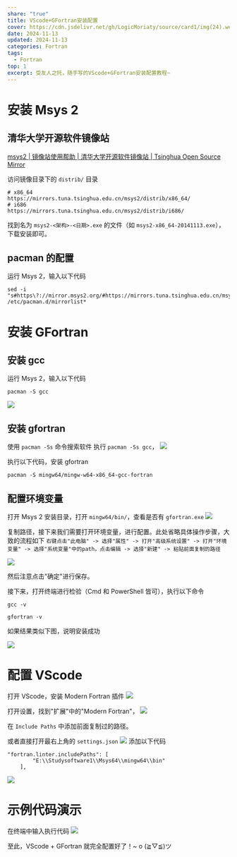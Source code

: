 ```yaml
---
share: "true"
title: VScode+GFortran安装配置
cover: https://cdn.jsdelivr.net/gh/LogicMoriaty/source/card1/img(24).webp
date: 2024-11-13
updated: 2024-11-13
categories: Fortran
tags:
  - Fortran
top: 1
excerpt: 受友人之托，随手写的VScode+GFortran安装配置教程~
---
```

# 安装 Msys 2

## 清华大学开源软件镜像站

[msys2 | 镜像站使用帮助 | 清华大学开源软件镜像站 | Tsinghua Open Source Mirror](https://mirror.tuna.tsinghua.edu.cn/help/msys2/)

访问镜像目录下的 `distrib/` 目录
```
# x86_64
https://mirrors.tuna.tsinghua.edu.cn/msys2/distrib/x86_64/
# i686
https://mirrors.tuna.tsinghua.edu.cn/msys2/distrib/i686/
```

找到名为 `msys2-<架构>-<日期>.exe` 的文件（如 `msys2-x86_64-20141113.exe`），下载安装即可。
## pacman 的配置

运行 Msys 2，输入以下代码
```
sed -i "s#https\?://mirror.msys2.org/#https://mirrors.tuna.tsinghua.edu.cn/msys2/#g" /etc/pacman.d/mirrorlist*
```

# 安装 GFortran

## 安装 gcc

运行 Msys 2，输入以下代码
```
pacman -S gcc
```

![](../../source/images/VScode+Fortran.png)

## 安装 gfortran

使用 `pacman -Ss` 命令搜索软件
执行 `pacman -Ss gcc`，
![](../../source/images/VScode+Fortran-1.png)

执行以下代码，安装 gfortran
```
pacman -S mingw64/mingw-w64-x86_64-gcc-fortran
```

## 配置环境变量

打开 Msys 2 安装目录，打开 `mingw64/bin/`，查看是否有 `gfortran.exe`
![](../../source/images/VScode+Fortran-2.png)

复制路径，接下来我们需要打开环境变量，进行配置。此处省略具体操作步骤，大致的流程如下
`右键点击"此电脑" -> 选择"属性" -> 打开"高级系统设置" -> 打开"环境变量" -> 选择"系统变量"中的path，点击编辑 -> 选择"新建" -> 粘贴前面复制的路径`

![](../../source/images/VScode+Fortran-3.png)

然后注意点击"确定"进行保存。

接下来，打开终端进行检验（Cmd 和 PowerShell 皆可），执行以下命令
```
gcc -v
```

```
gfortran -v
```

如果结果类似下图，说明安装成功

![](../../source/images/VScode+Fortran-4.png)

# 配置 VScode

打开 VScode，安装 Modern Fortran 插件
![](../../source/images/VScode+Fortran-5.png)


打开设置，找到"扩展"中的"Modern Fortran"，
![](../../source/images/VScode+Fortran-6.png)

在 `Include Paths` 中添加前面复制过的路径。

或者直接打开最右上角的 `settings.json`
![](../../source/images/VScode+Fortran-7.png)
添加以下代码

```
"fortran.linter.includePaths": [
        "E:\\Studysoftware1\\Msys64\\mingw64\\bin"
    ],
```


![](../../source/images/VScode+Fortran-8.png)

# 示例代码演示

在终端中输入执行代码
![](../../source/images/VScode+Fortran-9.png)


至此，VScode + GFortran 就完全配置好了！~ o (≧▽≦)ツ